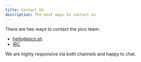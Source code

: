 ```yaml
---
title: Contact Us
description: The best ways to contact us
---
```


There are two ways to contact the pico team:

- [hello@pico.sh](mailto:hello@pico.sh)
- [IRC](/irc)

We are highly responsive via both channels and happy to chat.
